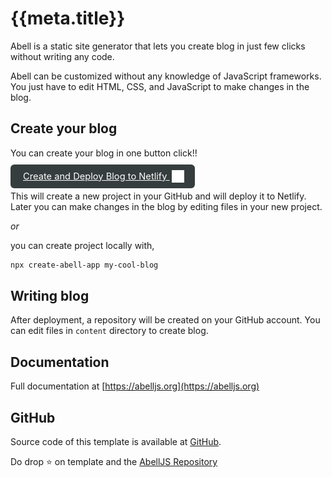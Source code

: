# {{meta.title}}

Abell is a static site generator that lets you create blog in just few clicks without writing any code. 

Abell can be customized without any knowledge of JavaScript frameworks. You just have to edit HTML, CSS, and JavaScript to make changes in the blog.

## Create your blog

You can create your blog in one button click!!

<a 
  style="border-radius: 6px;font-size: 11pt; padding:10px 20px;background-color: #353D3E; color: #ffffff;" 
  href="https://app.netlify.com/start/deploy?repository=https://github.com/abelljs/abell-starter-minima"> 
  Create and Deploy Blog to Netlify <img style="position: relative; top: 5px;left: 3px;" alt="netlify logo" width="20" src="./assets/netlify.svg">
</a>

This will create a new project in your GitHub and will deploy it to Netlify. Later you can make changes in the blog by editing files in your new project.

*or*

you can create project locally with,
```sh
npx create-abell-app my-cool-blog
```

## Writing blog

After deployment, a repository will be created on your GitHub account. You can edit files in `content` directory to create blog.

## Documentation

Full documentation at [https://abelljs.org](https://abelljs.org)

## GitHub
Source code of this template is available at [GitHub](https://github.com/abelljs/abell-starter-minima). 

Do drop ⭐️ on template and the [AbellJS Repository](https://github.com/abelljs/abell)

